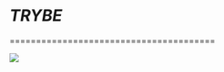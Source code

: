 # *TRYBE*
=======================================

![](https://i.pinimg.com/originals/c6/dd/43/c6dd43d4562a8e1a7c51ba3bd597eedc.gif)
